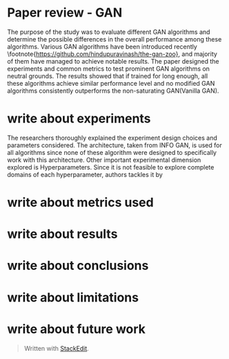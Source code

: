 
# Paper review - GAN

The purpose of the study was to evaluate different GAN algorithms and determine the possible differences in the overall performance among these algorithms. Various GAN algorithms have been introduced recently \footnote{https://github.com/hindupuravinash/the-gan-zoo}, and majority of them have managed to achieve notable results. The paper designed the experiments and common metrics to test prominent GAN algorithms on neutral grounds. The results showed that if trained for long enough, all these algorithms achieve similar performance level and no modified GAN algorithms consistently outperforms the non-saturating GAN(Vanilla GAN).

# write about experiments
The researchers thoroughly explained the experiment design choices and parameters considered. The architecture, taken from INFO GAN, is used for all algorithms since none of these algorithm were designed to specifically work with this architecture. Other important experimental dimension explored is Hyperparameters. Since it is not feasible to explore complete domains of each hyperparameter, authors tackles it by 
# write about metrics used
# write about results
# write about conclusions
# write about limitations
# write about future work





> Written with [StackEdit](https://stackedit.io/).
<!--stackedit_data:
eyJoaXN0b3J5IjpbLTE0ODQyODIyMDIsLTE2OTY3MTU3MzIsMT
c2ODk4MjI0MiwyMDA5MjExNjgyLDE0Mjk4NjYyNjQsMTEyNDU1
NzQzLC0xNjAxMzAwNzM3LC02NjcwODc1MSwtNDYyODAxMDM2LD
gyNTkyODAyMCw2ODc4MDgzOV19
-->